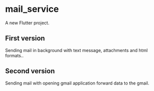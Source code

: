 # mail_service

A new Flutter project.

## First version

Sending mail in background with text message, attachments and html formats..

## Second version

Sending mail with opening gmail application forward data to the gmail. 


